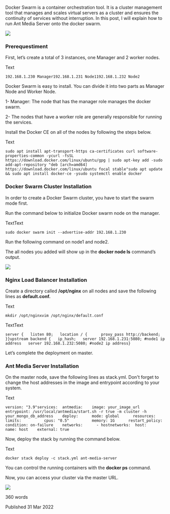 Docker Swarm is a container orchestration tool. It is a cluster management tool that manages and scales virtual servers as a cluster and ensures the continuity of services without interruption. In this post, I will explain how to run Ant Media Server onto the docker swarm.

![](@site/static/img/image-1648753338859.png)

### Prerequestiment

First, let’s create a total of 3 instances, one Manager and 2 worker nodes.

Text

```
192.168.1.230 Manager192.168.1.231 Node1192.168.1.232 Node2
```

Docker Swarm is easy to install. You can divide it into two parts as Manager Node and Worker Node.

1- Manager: The node that has the manager role manages the docker swarm.

2- The nodes that have a worker role are generally responsible for running the services.

Install the Docker CE on all of the nodes by following the steps below.

Text

```
sudo apt install apt-transport-https ca-certificates curl software-properties-common -ycurl -fsSL https://download.docker.com/linux/ubuntu/gpg | sudo apt-key add -sudo add-apt-repository "deb [arch=amd64] https://download.docker.com/linux/ubuntu focal stable"sudo apt update && sudo apt install docker-ce -ysudo systemctl enable docker
```

### Docker Swarm Cluster Installation

In order to create a Docker Swarm cluster, you have to start the swarm mode first.

Run the command below to initialize Docker swarm node on the manager.

TextText

```none
sudo docker swarm init --advertise-addr 192.168.1.230
```

Run the following command on node1 and node2.

The all nodes you added will show up in the **docker node ls** command’s output.

![](@site/static/img/image-1648753377587.png)

### Nginx Load Balancer Installation

Create a directory called **/opt/nginx** on all nodes and save the following lines as **default.conf.**

Text

```
mkdir /opt/nginxvim /opt/nginx/default.conf
```

TextText

```
server {   listen 80;   location / {      proxy_pass http://backend;   }}upstream backend {   ip_hash;   server 192.168.1.231:5080; #node1 ip address   server 192.168.1.232:5080; #node2 ip address}
```

Let’s complete the deployment on master.

### Ant Media Server Installation

On the master node, save the following lines as stack.yml. Don't forget to change the host addresses in the image and entrypoint according to your system.

Text

```
version: "3.9"services:  antmedia:    image: your_image_url    entrypoint: /usr/local/antmedia/start.sh -r true -m cluster -h your_mongo_db_address    deploy:      mode: global      resources:        limits:          cpus: "0.5"          memory: 1G      restart_policy:        condition: on-failure    networks:      - hostnetworks:  host:    name: host    external: true
```

Now, deploy the stack by running the command below.

Text

```
docker stack deploy -c stack.yml ant-media-server
```

You can control the running containers with the **docker ps** command.

Now, you can access your cluster via the master URL.

![](@site/static/img/image-1648753399871.png)

  

360 words

Published 31 Mar 2022
